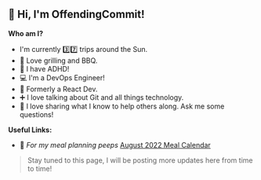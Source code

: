 ## 👋 Hi, I'm OffendingCommit!

**Who am I?**
* I'm currently 3️⃣7️⃣ trips around the Sun.
* 🍖 Love grilling and BBQ.
* 🎉 I have ADHD!
* 💻 I'm a DevOps Engineer!
* 🤭 Formerly a React Dev.
* ➕ I love talking about Git and all things technology.
* 🧠 I love sharing what I know to help others along. Ask me some questions!

**Useful Links:**
* 🍪 _For my meal planning peeps_ [August 2022 Meal Calendar](https://drive.google.com/file/d/1Q9CprZr_w_t9BBgWV3CP67pQepUFRWcM/view)

> Stay tuned to this page, I will be posting more updates here from time to time!
